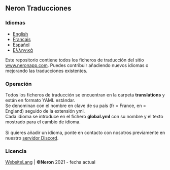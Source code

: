 ## Neron Traducciones

### Idiomas
* [English](https://github.com/NeronApp/WebsiteLang/blob/main/README.md)
* [Français](https://github.com/NeronApp/WebsiteLang/blob/main/READMEFR.md)
* [Español](https://github.com/NeronApp/WebsiteLang/blob/main/READMEES.md)
* [Ελληνικά](https://github.com/NeronApp/WebsiteLang/blob/main/READMEGR.md)

Este repositorio contiene todos los ficheros de traducción del sitio www.neronapp.com.
<be>
Puedes contribuir añadiendo nuevos idiomas o mejorando las traducciones existentes.

### Operación

Todos los ficheros de traducción se encuentran en la carpeta **translations** y están en formato YAML estándar.
<br>
Se denominan con el nombre en clave de su país (fr = France, en = England) seguido de la extensión yml.
<br>
Cada idioma se introduce en el fichero **global.yml** con su nombre y el texto mostrado para el cambio de idioma.
<br>
<br>
Si quieres añadir un idioma, ponte en contacto con nosotros previamente en nuestro [servidor Discord](https://discord.neronapp.com).

### Licencia
[WebsiteLang](https://github.com/NeronApp/WebsiteLang) | **©Neron** 2021 - fecha actual
